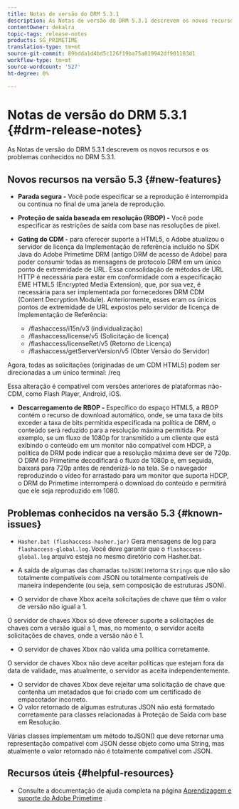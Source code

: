 ```yaml
---
title: Notas de versão do DRM 5.3.1
description: As Notas de versão do DRM 5.3.1 descrevem os novos recursos e os problemas conhecidos no DRM 5.3.1.
contentOwner: dekalra
topic-tags: release-notes
products: SG_PRIMETIME
translation-type: tm+mt
source-git-commit: 89bdda1d4bd5c126f19ba75a819942df901183d1
workflow-type: tm+mt
source-wordcount: '527'
ht-degree: 0%

---
```



# Notas de versão do DRM 5.3.1 {#drm-release-notes}

As Notas de versão do DRM 5.3.1 descrevem os novos recursos e os problemas conhecidos no DRM 5.3.1.

## Novos recursos na versão 5.3 {#new-features}

* **Parada segura -** Você pode especificar se a reprodução é interrompida ou continua no final de uma janela de reprodução.
* **Proteção de saída baseada em resolução (RBOP) -** Você pode especificar as restrições de saída com base nas resoluções de pixel.
* **Gating do CDM -** para oferecer suporte a HTML5, o Adobe atualizou o servidor de licença da Implementação de referência incluído no SDK Java do Adobe Primetime DRM (antigo DRM de acesso de Adobe) para poder consumir todas as mensagens de protocolo DRM em um único ponto de extremidade de URL. Essa consolidação de métodos de URL HTTP é necessária para estar em conformidade com a especificação EME HTML5 (Encrypted Media Extension), que, por sua vez, é necessária para ser implementada por fornecedores DRM CDM (Content Decryption Module). Anteriormente, esses eram os únicos pontos de extremidade de URL expostos pelo servidor de licença de Implementação de Referência:

   * /flashaccess/i15n/v3 (individualização)
   * /flashaccess/license/v5 (Solicitação de licença)
   * /flashaccess/licenseRet/v5 (Retorno de Licença)
   * /flashaccess/getServerVersion/v5 (Obter Versão do Servidor)

Agora, todas as solicitações (originadas de um CDM HTML5) podem ser direcionadas a um único terminal: /req

Essa alteração é compatível com versões anteriores de plataformas não-CDM, como Flash Player, Android, iOS.

* **Descarregamento de RBOP -** Específico do espaço HTML5, a RBOP contém o recurso de download automático, onde, se uma taxa de bits exceder a taxa de bits permitida especificada na política de DRM, o conteúdo será reduzido para a resolução máxima permitida. Por exemplo, se um fluxo de 1080p for transmitido a um cliente que está exibindo o conteúdo em um monitor não compatível com HDCP, a política de DRM pode indicar que a resolução máxima deve ser de 720p. O DRM do Primetime decodificará o fluxo de 1080p e, em seguida, baixará para 720p antes de renderizá-lo na tela. Se o navegador reproduzindo o vídeo for arrastado para um monitor que suporta HDCP, o DRM do Primetime interromperá o download do conteúdo e permitirá que ele seja reproduzido em 1080.

## Problemas conhecidos na versão 5.3 {#known-issues}

* `Hasher.bat (flashaccess-hasher.jar)` Gera mensagens de log para  `flashaccess-global.log.`Você deve garantir que o  `flashaccess-global.log` arquivo esteja no mesmo diretório com Hasher.bat.

* A saída de algumas das chamadas `toJSON()`retorna `Strings` que não são totalmente compatíveis com JSON ou totalmente compatíveis de maneira independente (ou seja, sem composição de estruturas JSON).

* O servidor de chave Xbox aceita solicitações de chave que têm o valor de versão não igual a 1.

O servidor de chaves Xbox só deve oferecer suporte a solicitações de chaves com a versão igual a 1, mas, no momento, o servidor aceita solicitações de chaves, onde a versão não é 1.

* O servidor de chaves Xbox não valida uma política corretamente.

O servidor de chaves Xbox não deve aceitar políticas que estejam fora da data de validade, mas atualmente, o servidor as aceita independentemente.

* O servidor de chaves Xbox deve rejeitar uma solicitação de chave que contenha um metadados que foi criado com um certificado de empacotador incorreto.
* O valor retornado de algumas estruturas JSON não está formatado corretamente para classes relacionadas à Proteção de Saída com base em Resolução.

Várias classes implementam um método toJSON() que deve retornar uma representação compatível com JSON desse objeto como uma String, mas atualmente o valor retornado não é totalmente compatível com JSON.

## Recursos úteis {#helpful-resources}

* Consulte a documentação de ajuda completa na página [Aprendizagem e suporte do Adobe Primetime](https://helpx.adobe.com/support/primetime.html) .
